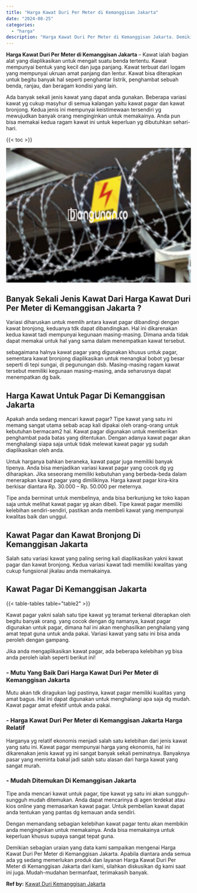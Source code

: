```yaml
---
title: "Harga Kawat Duri Per Meter di Kemanggisan Jakarta"
date: "2024-08-25"
categories: 
  - "harga"
description: "Harga Kawat Duri Per Meter di Kemanggisan Jakarta. Demikian sebagian uraian yang data kami sampaikan mengenai Harga Kawat Duri Per Meter di Kemanggisan Jakar..."
---
```


**Harga Kawat Duri Per Meter di Kemanggisan Jakarta** – Kawat ialah bagian alat yang diaplikasikan untuk mengait suatu benda tertentu. Kawat mempunyai bentuk yang kecil dan juga panjang. Kawat terbuat dari logam yang mempunyai ukruan amat panjang dan lentur. Kawat bisa diterapkan untuk begitu banyak hal seperti penghantar listrik, penghambat sebuah benda, ranjau, dan beragam kondisi yang lain.

Ada banyak sekali jenis kawat yang dapat anda gunakan. Beberapa variasi kawat yg cukup masyhur di semua kalangan yaitu kawat pagar dan kawat bronjong. Kedua jenis ini mempunyai keistimewaan tersendiri yg mewujudkan banyak orang menginginkan untuk memakainya. Anda pun bisa memakai kedua ragam kawat ini untuk keperluan yg dibutuhkan sehari-hari.

{{< toc >}}

![Harga Kawat Duri Per Meter di Kemanggisan Jakarta](/images/jual-kawat-murah13.png)

## Banyak Sekali Jenis Kawat Dari Harga Kawat Duri Per Meter di Kemanggisan Jakarta ?

Variasi diharuskan untuk memlih antara kawat pagar dibandingi dengan kawat bronjong, keduanya tdk dapat dibandingkan. Hal ini dikarenakan kedua kawat tadi mempunyai kegunaan masing-masing. Dimana anda tidak dapat memakai untuk hal yang sama dalam menempatkan kawat tersebut.

sebagaimana halnya kawat pagar yang digunakan khusus untuk pagar, sementara kawat bronjong diaplikasikan untuk menangkal bobot yg besar seperti di tepi sungai, di pegunungan dsb. Masing-masing ragam kawat tersebut memiliki kegunaan masing-masing, anda seharusnya dapat menempatkan dg baik.

## Harga Kawat Untuk Pagar Di Kemanggisan Jakarta

Apakah anda sedang mencari kawat pagar? Tipe kawat yang satu ini memang sangat utama sebab acap kali dipakai oleh orang-orang untuk kebutuhan bermacam2 hal. Kawat pagar digunakan untuk memberikan penghambat pada batas yang ditentukan. Dengan adanya kawat pagar akan menghalangi siapa saja untuk tidak melewat kawat pagar yg sudah diaplikasikan oleh anda.

Untuk harganya bahkan beraneka, kawat pagar juga memiliki banyak tipenya. Anda bisa menjadikan variasi kawat pagar yang cocok dg yg diharapkan. Jika seseorang memiliki kebutuhan yang berbeda-beda dalam menerapkan kawat pagar yang dimilikinya. Harga kawat pagar kira-kira berkisar diantara Rp. 30.000 – Rp. 50.000 per meternya.

Tipe anda berminat untuk membelinya, anda bisa berkunjung ke toko kapan saja untuk melihat kawat pagar yg akan dibeli. Tipe kawat pagar memiliki kelebihan sendiri-sendiri, pastikan anda membeli kawat yang mempunyai kwalitas baik dan unggul.

## Kawat Pagar dan Kawat Bronjong Di Kemanggisan Jakarta

Salah satu variasi kawat yang paling sering kali diaplikasikan yakni kawat pagar dan kawat bronjong. Kedua variasi kawat tadi memiliki kwalitas yang cukup fungsional jikalau anda memakainya.

## Kawat Pagar Di Kemanggisan Jakarta

{{< table-tables table="table2" >}}

Kawat pagar yakni salah satu tipe kawat yg teramat terkenal diterapkan oleh begitu banyak orang. yang cocok dengan dg namanya, kawat pagar digunakan untuk pagar, dimana hal ini akan menghasilkan penghalang yang amat tepat guna untuk anda pakai. Variasi kawat yang satu ini bisa anda peroleh dengan gampang.

Jika anda mengaplikasikan kawat pagar, ada beberapa kelebihan yg bisa anda peroleh ialah seperti berikut ini!

### \- Mutu Yang Baik Dari Harga Kawat Duri Per Meter di Kemanggisan Jakarta

Mutu akan tdk diragukan lagi pastinya, kawat pagar memiliki kualitas yang amat bagus. Hal ini dapat digunakan untuk menghalangi apa saja dg mudah. Kawat pagar amat efektif untuk anda pakai.

### \- Harga Kawat Duri Per Meter di Kemanggisan Jakarta Harga Relatif

Harganya yg relatif ekonomis menjadi salah satu kelebihan dari jenis kawat yang satu ini. Kawat pagar mempunyai harga yang ekonomis, hal ini dikarenakan jenis kawat yg ini sangat banyak sekali peminatnya. Banyaknya pasar yang meminta bakal jadi salah satu alasan dari harga kawat yang sangat murah.

### \- Mudah Ditemukan Di Kemanggisan Jakarta

Tipe anda mencari kawat untuk pagar, tipe kawat yg satu ini akan sungguh-sungguh mudah ditemukan. Anda dapat mencarinya di agen terdekat atau kios online yang memasarkan kawat pagar. Untuk pembelian kawat dapat anda tentukan yang pantas dg kemauan anda sendiri.

Dengan memandang sebagian kelebihan kawat pagar tentu akan membikin anda menginginkan untuk memakainya. Anda bisa memakainya untuk keperluan khusus supaya sangat tepat guna.

Demikian sebagian uraian yang data kami sampaikan mengenai Harga Kawat Duri Per Meter di Kemanggisan Jakarta. Apabila diantara anda semua ada yg sedang memerlukan produk dan layanan Harga Kawat Duri Per Meter di Kemanggisan Jakarta dari kami, silahkan diskusikan dg kami saat ini juga. Mudah-mudahan bermanfaat, terimakasih banyak.

**Ref by:** [Kawat Duri Kemanggisan Jakarta](https://id.wikipedia.org/wiki/Kawat)
